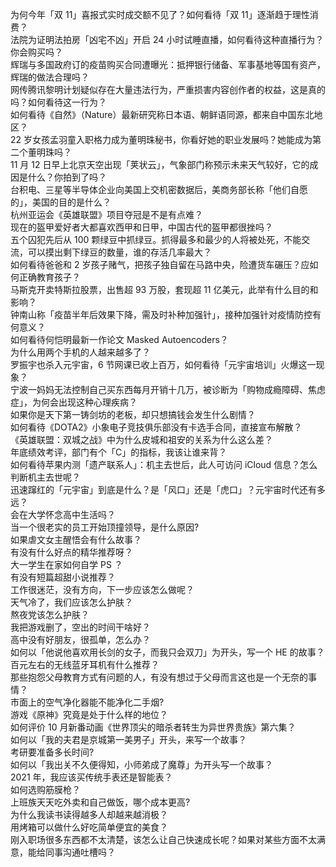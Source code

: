 为何今年「双 11」喜报式实时成交额不见了？如何看待「双 11」逐渐趋于理性消费？  
法院为证明法拍房「凶宅不凶」开启 24 小时试睡直播，如何看待这种直播行为？你会购买吗？  
辉瑞与多国政府订的疫苗购买合同遭曝光：抵押银行储备、军事基地等国有资产，辉瑞的做法合理吗？  
网传腾讯黎明计划疑似存在大量违法行为，严重损害内容创作者的权益，这是真的吗？如何看待这一行为？  
如何看待《自然》（Nature）最新研究称日本语、朝鲜语同源，都来自中国东北地区？  
22 岁女孩孟羽童入职格力成为董明珠秘书，你看好她的职业发展吗？她能成为第二个董明珠吗？  
11 月 12 日早上北京天空出现「荚状云」，气象部门称预示未来天气较好，它的成因是什么？你拍到了吗？  
台积电、三星等半导体企业向美国上交机密数据后，美商务部长称「他们自愿的」，美国的目的是什么？  
杭州亚运会《英雄联盟》项目夺冠是不是有点难？  
现在的盔甲爱好者大都喜欢西甲和日甲，中国古代的盔甲都很挫吗？  
五个囚犯先后从 100 颗绿豆中抓绿豆。抓得最多和最少的人将被处死，不能交流，可以摸出剩下绿豆的数量，谁的存活几率最大？  
如何看待爸爸和 2 岁孩子赌气，把孩子独自留在马路中央，险遭货车碾压？应如何正确教育孩子？  
马斯克开卖特斯拉股票，出售超 93 万股，套现超 11 亿美元，此举有什么目的和影响？  
钟南山称「疫苗半年后效果下降，需及时补种加强针」，接种加强针对疫情防控有何意义？  
如何看待何恺明最新一作论文 Masked Autoencoders？  
为什么用两个手机的人越来越多了？  
罗振宇也杀入元宇宙，6 节网课已收上百万，如何看待「元宇宙培训」火爆这一现象？  
宁波一妈妈无法控制自己买东西每月开销十几万，被诊断为「购物成瘾障碍、焦虑症」，为何会出现这种心理疾病？  
如果你是天下第一铸剑坊的老板，却只想搞钱会发生什么剧情？  
如何看待《DOTA2》小象电子竞技俱乐部没有卡选手合同，直接宣布解散？  
《英雄联盟：双城之战》中为什么皮城和祖安的关系为什么这么差？  
年底绩效考评，部门有个「C」的指标，我该让谁来背？  
如何看待苹果内测「遗产联系人」：机主去世后，此人可访问 iCloud 信息？怎么判断机主去世呢？  
迅速蹿红的「元宇宙」到底是什么？是「风口」还是「虎口」？元宇宙时代还有多远？  
会在大学怀念高中生活吗？  
当一个很老实的员工开始顶撞领导，是什么原因?  
如果虐文女主醒悟会有什么故事？  
有没有什么好点的精华推荐呀？  
大一学生在家如何自学 PS ？  
有没有短篇超甜小说推荐？  
工作很迷茫，没有方向，下一步应该怎么做呢？  
天气冷了，我们应该怎么护肤？  
熬夜党该怎么护肤？  
我把游戏删了，空出的时间干啥好？  
高中没有好朋友，很孤单，怎么办？  
如何以「他说他喜欢用长剑的女子，而我只会双刀」为开头，写一个 HE 的故事？  
百元左右的无线蓝牙耳机有什么推荐？  
那些抱怨父母教育方式有问题的人，有没有想过于父母而言这也是一个无奈的事情？  
市面上的空气净化器能不能净化二手烟?  
游戏《原神》究竟是处于什么样的地位？  
如何评价 10 月新番动画《世界顶尖的暗杀者转生为异世界贵族》第六集？  
如何以「我的夫君是京城第一美男子」开头，来写一个故事？  
考研要准备多长时间?  
如何以「我出关不久便得知，小师弟成了魔尊」为开头写一个故事？  
2021 年，我应该买传统手表还是智能表？  
如何选购筋膜枪？  
上班族天天吃外卖和自己做饭，哪个成本更高?  
为什么我读书读得越多人却越来越消极？  
用烤箱可以做什么好吃简单便宜的美食？  
刚入职场很多东西都不太清楚，该怎么让自己快速成长呢？如果对某些方面不太满意，能给同事沟通吐槽吗？  
